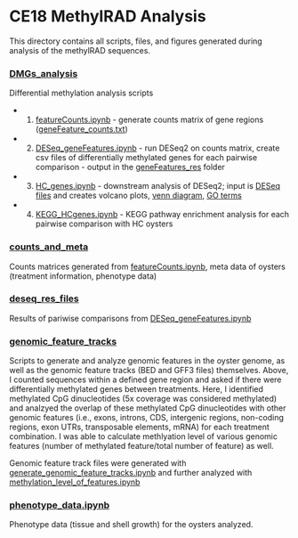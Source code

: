 # CE18 MethylRAD Analysis
This directory contains all scripts, files, and figures generated during analysis of the methylRAD sequences.

### [DMGs_analysis](https://github.com/jgmcdonough/CE18_methylRAD_analysis/tree/master/analysis/DMGs_analysis)
Differential methylation analysis scripts
- 01. [featureCounts.ipynb](https://github.com/jgmcdonough/CE18_methylRAD_analysis/blob/master/analysis/DMGs_analysis/featureCounts.ipynb) - generate counts matrix of gene regions ([geneFeature_counts.txt](https://github.com/jgmcdonough/CE18_methylRAD_analysis/blob/master/analysis/counts_and_meta/geneFeature_counts.txt))
- 02. [DESeq_geneFeatures.ipynb](https://github.com/jgmcdonough/CE18_methylRAD_analysis/blob/master/analysis/DMGs_analysis/DESeq_geneFeatures.ipynb) - run DESeq2 on counts matrix, create csv files of differentially methylated genes for each pairwise comparison - output in the [geneFeatures_res](https://github.com/jgmcdonough/CE18_methylRAD_analysis/tree/master/analysis/deseq_res_files/geneFeatures_res) folder
- 03. [HC_genes.ipynb](https://github.com/jgmcdonough/CE18_methylRAD_analysis/blob/master/analysis/DMGs_analysis/HC_genes_2.0.ipynb) - downstream analysis of DESeq2; input is [DESeq files](https://github.com/jgmcdonough/CE18_methylRAD_analysis/tree/master/analysis/deseq_res_files/geneFeatures_res) and creates volcano plots, [venn diagram](https://github.com/jgmcdonough/CE18_methylRAD_analysis/tree/master/analysis/deseq_res_files/geneFeatures_res/venn_genes), [GO terms](https://github.com/jgmcdonough/CE18_methylRAD_analysis/tree/master/analysis/deseq_res_files/geneFeatures_res/GO_terms)
- 04. [KEGG_HCgenes.ipynb](https://github.com/jgmcdonough/CE18_methylRAD_analysis/blob/master/analysis/DMGs_analysis/KEGG_HCgenes_2.0.ipynb) - KEGG pathway enrichment analysis for each pairwise comparison with HC oysters


### [counts_and_meta](https://github.com/jgmcdonough/CE18_methylRAD_analysis/tree/master/analysis/counts_and_meta)
Counts matrices generated from [featureCounts.ipynb](https://github.com/jgmcdonough/CE18_methylRAD_analysis/blob/master/analysis/DMGs_analysis/featureCounts.ipynb), meta data of oysters (treatment information, phenotype data)


### [deseq_res_files](https://github.com/jgmcdonough/CE18_methylRAD_analysis/tree/master/analysis/deseq_res_files)
Results of pariwise comparisons from [DESeq_geneFeatures.ipynb](https://github.com/jgmcdonough/CE18_methylRAD_analysis/blob/master/analysis/DMGs_analysis/DESeq_geneFeatures.ipynb)


### [genomic_feature_tracks](https://github.com/jgmcdonough/CE18_methylRAD_analysis/tree/master/analysis/genomic_feature_tracks)
Scripts to generate and analyze genomic features in the oyster genome, as well as the genomic feature tracks (BED and GFF3 files) themselves. Above, I counted sequences within a defined gene region and asked if there were differentially methylated genes between treatments. Here, I identified methylated CpG dinucleotides (5x coverage was considered methylated) and analzyed the overlap of these methylated CpG dinucleotides with other genomic features (i.e., exons, introns, CDS, intergenic regions, non-coding regions, exon UTRs, transposable elements, mRNA) for each treatment combination. I was able to calculate methlyation level of various genomic features (number of methylated feature/total number of feature) as well.

Genomic feature track files were generated with [generate_genomic_feature_tracks.ipynb](https://github.com/jgmcdonough/CE18_methylRAD_analysis/blob/master/analysis/genomic_feature_tracks/generate_genomic_feature_tracks.ipynb) and further analyzed with [methylation_level_of_features.ipynb](https://github.com/jgmcdonough/CE18_methylRAD_analysis/blob/master/analysis/genomic_feature_tracks/methylation_level_of_features.ipynb)

### [phenotype_data.ipynb](https://github.com/jgmcdonough/CE18_methylRAD_analysis/blob/master/analysis/phenotype_data.ipynb)
Phenotype data (tissue and shell growth) for the oysters analyzed.


